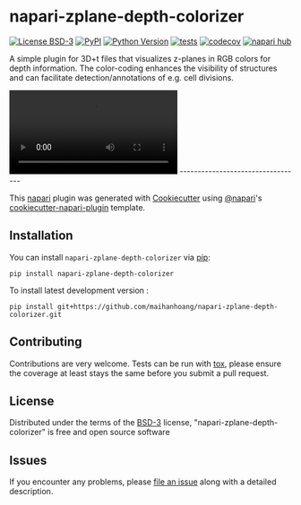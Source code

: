 # napari-zplane-depth-colorizer

[![License BSD-3](https://img.shields.io/pypi/l/napari-zplane-depth-colorizer.svg?color=green)](https://github.com/maihanhoang/napari-zplane-depth-colorizer/raw/main/LICENSE)
[![PyPI](https://img.shields.io/pypi/v/napari-zplane-depth-colorizer.svg?color=green)](https://pypi.org/project/napari-zplane-depth-colorizer)
[![Python Version](https://img.shields.io/pypi/pyversions/napari-zplane-depth-colorizer.svg?color=green)](https://python.org)
[![tests](https://github.com/maihanhoang/napari-zplane-depth-colorizer/workflows/tests/badge.svg)](https://github.com/maihanhoang/napari-zplane-depth-colorizer/actions)
[![codecov](https://codecov.io/gh/maihanhoang/napari-zplane-depth-colorizer/branch/main/graph/badge.svg)](https://codecov.io/gh/maihanhoang/napari-zplane-depth-colorizer)
[![napari hub](https://img.shields.io/endpoint?url=https://api.napari-hub.org/shields/napari-zplane-depth-colorizer)](https://napari-hub.org/plugins/napari-zplane-depth-colorizer)

A simple plugin for 3D+t files that visualizes z-planes in RGB colors for depth information. 
The color-coding enhances the visibility of structures and can facilitate detection/annotations of e.g. cell divisions. 


<video controls>
  <source src="assets/plugin_demo.mp4" type="video/mp4">
</video>
----------------------------------

This [napari] plugin was generated with [Cookiecutter] using [@napari]'s [cookiecutter-napari-plugin] template.

<!--
Don't miss the full getting started guide to set up your new package:
https://github.com/napari/cookiecutter-napari-plugin#getting-started

and review the napari docs for plugin developers:
https://napari.org/stable/plugins/index.html
-->



## Installation

You can install `napari-zplane-depth-colorizer` via [pip]:

    pip install napari-zplane-depth-colorizer



To install latest development version :

    pip install git+https://github.com/maihanhoang/napari-zplane-depth-colorizer.git


## Contributing

Contributions are very welcome. Tests can be run with [tox], please ensure
the coverage at least stays the same before you submit a pull request.

## License

Distributed under the terms of the [BSD-3] license,
"napari-zplane-depth-colorizer" is free and open source software

## Issues

If you encounter any problems, please [file an issue] along with a detailed description.

[napari]: https://github.com/napari/napari
[Cookiecutter]: https://github.com/audreyr/cookiecutter
[@napari]: https://github.com/napari
[MIT]: http://opensource.org/licenses/MIT
[BSD-3]: http://opensource.org/licenses/BSD-3-Clause
[GNU GPL v3.0]: http://www.gnu.org/licenses/gpl-3.0.txt
[GNU LGPL v3.0]: http://www.gnu.org/licenses/lgpl-3.0.txt
[Apache Software License 2.0]: http://www.apache.org/licenses/LICENSE-2.0
[Mozilla Public License 2.0]: https://www.mozilla.org/media/MPL/2.0/index.txt
[cookiecutter-napari-plugin]: https://github.com/napari/cookiecutter-napari-plugin

[file an issue]: https://github.com/maihanhoang/napari-zplane-depth-colorizer/issues

[napari]: https://github.com/napari/napari
[tox]: https://tox.readthedocs.io/en/latest/
[pip]: https://pypi.org/project/pip/
[PyPI]: https://pypi.org/

